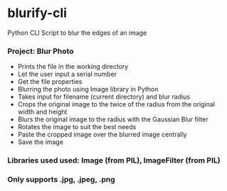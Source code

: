 # blurify-cli
Python CLI Script to blur the edges of an image
### Project: Blur Photo
- Prints the file in the working directory
- Let the user input a serial number
- Get the file properties
- Blurring the photo using Image library in Python
- Takes input for filename (current directory) and blur radius
- Crops the original image to the twice of the radius from the original width and height
- Blurs the original image to the radius with the Gaussian Blur filter
- Rotates the image to suit the best needs
- Paste the cropped image over the blurred image centrally
- Save the image

### Libraries used used: Image (from PIL), ImageFilter (from PIL)
### Only supports .jpg, .jpeg, .png
